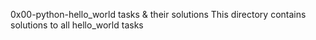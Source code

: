 0x00-python-hello_world tasks & their solutions
This directory contains solutions to all hello_world tasks
